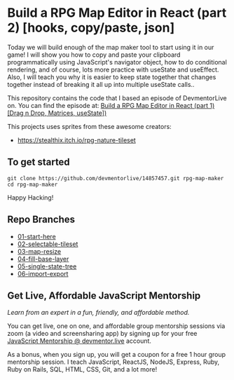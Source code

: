 # Build a RPG Map Editor in React (part 2) [hooks, copy/paste, json]

Today we will build enough of the map maker tool to start using it in our game! I will show you how to copy and paste your clipboard programmatically using JavaScript's navigator object, how to do conditional rendering, and of course, lots more practice with useState and useEffect. Also, I will teach you why it is easier to keep state together that changes together instead of breaking it all up into multiple useState calls..

This repository contains the code that I based an episode of DevmentorLive on. You can find the episode at: [Build a RPG Map Editor in React (part 1) [Drag n Drop, Matrices, useState])](https://devmentor.live/screencasts/build-a-rpg-map-editor-in-react-part-2-hooks-copy-paste-json)

This projects uses sprites from these awesome creators:

- https://stealthix.itch.io/rpg-nature-tileset

## To get started

```
git clone https://github.com/devmentorlive/14857457.git rpg-map-maker
cd rpg-map-maker
```

Happy Hacking!

## Repo Branches

- [01-start-here](https://github.com/devmentorlive/14857457/tree/01-start-here)
- [02-selectable-tileset](https://github.com/devmentorlive/14857457/tree/02-selectable-tileset)
- [03-map-resize](https://github.com/devmentorlive/14857457/tree/03-map-resize)
- [04-fill-base-layer](https://github.com/devmentorlive/14857457/tree/04-fill-base-layer)
- [05-single-state-tree](https://github.com/devmentorlive/14857457/tree/05-single-state-tree)
- [06-import-export](https://github.com/devmentorlive/14857457/tree/06-import-export)

## Get Live, Affordable JavaScript Mentorship

_Learn from an expert in a fun, friendly, and affordable method._

You can get live, one on one, and affordable group mentorship sessions via zoom (a video and screensharing app) by signing up for your free [JavaScript Mentorship @ devmentor.live](https://devmentor.live/?utm_source=github&utm_medium=repo&utm_campaign=prototyping-a-node-graph-based-interface-using-reactjs) account.

As a bonus, when you sign up, you will get a coupon for a free 1 hour group mentorship session. I teach JavaScript, ReactJS, NodeJS, Express, Ruby, Ruby on Rails, SQL, HTML, CSS, Git, and a lot more!
